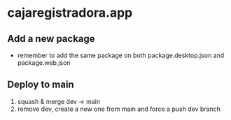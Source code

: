 # cajaregistradora.app

## Add a new package

- remember to add the same package on both package.desktop.json and package.web.json

## Deploy to main

1. squash & merge dev -> main
2. remove dev, create a new one from main and force a push dev branch
